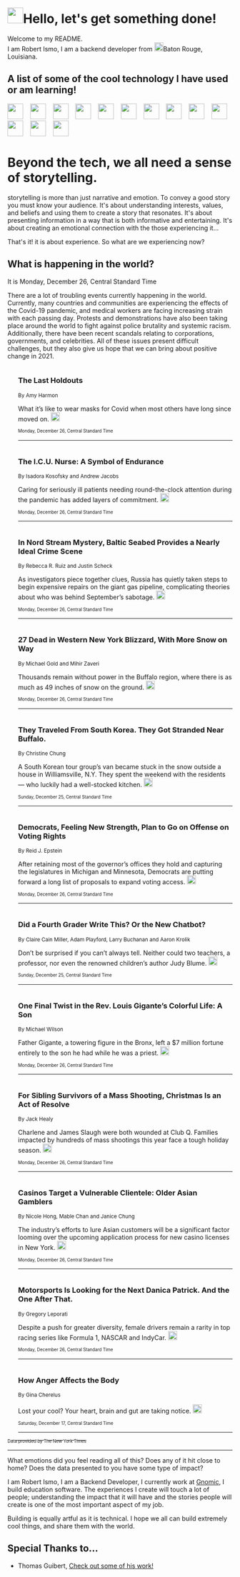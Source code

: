 <h1><img src="https://emojis.slackmojis.com/emojis/images/1643514375/3493/hot-coffee.gif?1643514375" width="35"/>Hello, let's get something done!</h1>

<p>Welcome to my README.<br/>
I am Robert Ismo, I am a backend developer from <img src="https://emojis.slackmojis.com/emojis/images/1638395689/50435/moulin_rouge.png?1638395689" width="20"/>Baton Rouge, Louisiana.</p>
<h2>A list of some of the cool technology I have used or am learning!</h2>
<p>
<img src="https://emojis.slackmojis.com/emojis/images/1643516091/21142/meow_bongotap.gif?1643516091" width="35" alt="">
<img src="https://img.shields.io/badge/Favorite%20Frontend%20Framework-SvelteKit-f83903" alt="">
<img src="https://img.shields.io/badge/Second%20Favorite-Vue-40b581" alt="">
<img src="https://img.shields.io/badge/Most%20Used%20Runtime-Nodejs-78b061" alt="">
<img src="https://emojis.slackmojis.com/emojis/images/1643517416/34482/fire.gif?1643517416" width="35" alt="">
<img src="https://img.shields.io/badge/Javascript%20But%20Better-Typescript-0078ca" alt="">
<img src="https://img.shields.io/badge/Favorite%20Language-Elixir-3e244d" alt="">
<img src="https://img.shields.io/badge/Containerize%20Everything-Docker-6ac9ef" alt="">
<img src="https://emojis.slackmojis.com/emojis/images/1643514596/5999/meow_party.gif?1643514596" width="35" alt="">
<img src="https://img.shields.io/badge/API%20Love%20Language-Graphql-de32a5" alt="">
<img src="https://img.shields.io/badge/Our%20Favorite%20Version%20Controller-Git-e94f33" alt="">
<img src="https://img.shields.io/badge/Favorite%20Database-Redis-d42d1d" alt="">
<img src="https://emojis.slackmojis.com/emojis/images/1643514559/5584/deployparrot.gif?1643514559" width="35" alt="">
<img src="https://img.shields.io/badge/Container%20Interstate-RabbitMQ-f66200" alt="">
<img src="https://img.shields.io/badge/Gotta%20Learn-Kubernetes-316adf" alt="">
<img src="https://img.shields.io/badge/Really%20Mature%20Now-WASM-654fef" alt="">
<img src="https://emojis.slackmojis.com/emojis/images/1666642497/61942/dance_vibe.gif?1666642497" width="35" alt="">
<img src="https://img.shields.io/badge/For%20My%20M1-ARM64-657d96" alt="">
<img src="https://img.shields.io/badge/Loving%20This%20So%20Much-TailwindCSS-17bcb5" alt="">
<img src="https://img.shields.io/badge/Cool%20Build%20Tool-Vite-f9cb24" alt="">
<img src="https://emojis.slackmojis.com/emojis/images/1669231376/62819/working-on-it.gif?1669231376" width="35" alt="">
<img src="https://img.shields.io/badge/Fun%20and%20Easy%20Database-MongoDB-5f8c49" alt="">
<img src="https://img.shields.io/badge/JS%20Life%20Support-NPM-c73737" alt="">
<img src="https://img.shields.io/badge/I%20Liked%20It-DynamoDB-0073b9" alt="">
<img src="https://emojis.slackmojis.com/emojis/images/1643514045/46/question.gif?1643514045" width="35" alt="">
<img src="https://img.shields.io/badge/cool-React-60d6f9" alt="">
<img src="https://img.shields.io/badge/Future%20Big%20Project-Lambda-f37e00" alt="">
<img src="https://img.shields.io/badge/NPM%20But%20Better-PNPM-f1aa07" alt="">
<img src="https://emojis.slackmojis.com/emojis/images/1643514943/9662/fbwow.gif?1643514943" width="35" alt="">
<img src="https://img.shields.io/badge/First%20Language-C-662079" alt="">
<img src="https://img.shields.io/badge/Where%20I%20Deploy%20Frontend-Vercel-000000" alt="">
<img src="https://img.shields.io/badge/Who%20Does%20not%20Want%20an%20App-Swift-f9492a" alt="">
<img src="https://emojis.slackmojis.com/emojis/images/1643514058/151/javascript.png?1643514058" width="35" alt="">
<img src="https://img.shields.io/badge/cool-Python-fbd542" alt="">
<img src="https://img.shields.io/badge/Favorite%20Something-Stripe-656cdc" alt="">
<img src="https://img.shields.io/badge/Of%20Course-HTML5-ed6327" alt="">
<img src="https://emojis.slackmojis.com/emojis/images/1660415405/60731/bomb.gif?1660415405" width="35" alt="">
<img src="https://img.shields.io/badge/hate-CSS-2964ec" alt="">
<img src="https://img.shields.io/badge/Learning-CircleCI-141215" alt="">
<img src="https://img.shields.io/badge/Learning-Rust-fbbb3b" alt="">
<img src="https://emojis.slackmojis.com/emojis/images/1660415397/60712/writing-hand.gif?1660415397" width="35" alt="">
<img src="https://img.shields.io/badge/Dev%20Browser%20of%20Choice-Firefox-cc4e26" alt="">
<img src="https://img.shields.io/badge/Recoverying%20From%20Windows-UNIX-1781e3" alt="">
<img src="https://img.shields.io/badge/LOVE-LogSeq-90c1c2" alt="">
<img src="https://emojis.slackmojis.com/emojis/images/1643514066/223/kirby.gif?1643514066" width="35" alt="">
<img src="https://img.shields.io/badge/Daily%20Driver-MacOS-e6e6e8" alt="">
<img src="https://img.shields.io/badge/Git%20Server-Github-000000" alt="">
<img src="https://img.shields.io/badge/enjoyable-EC2-f17428" alt="">
<img src="https://emojis.slackmojis.com/emojis/images/1643514239/2069/excited.gif?1643514239" width="35" alt="">
</p>
<h1>Beyond the tech, we all need a sense of storytelling.</h1>
<p>storytelling is more than just narrative and emotion. To convey a good story you must know your audience. It's about understanding interests, values, and beliefs and using them to create a story that resonates. It's about presenting information in a way that is both informative and entertaining. It's about creating an emotional connection with the those experiencing it...</p>
<p>That's it! it is about experience. So what are we experiencing now?</p>
<h2>What is happening in the world?</h2>
<p>It is Monday, December 26, Central Standard Time</p>
<p>
There are a lot of troubling events currently happening in the world. Currently, many countries and communities are experiencing the effects of the Covid-19 pandemic, and medical workers are facing increasing strain with each passing day. Protests and demonstrations have also been taking place around the world to fight against police brutality and systemic racism. Additionally, there have been recent scandals relating to corporations, governments, and celebrities. All of these issues present difficult challenges, but they also give us hope that we can bring about positive change in 2021.</p>
<ol>
<img src="https://img.shields.io/badge/-us-blue" alt="">
<h3>The Last Holdouts</h3>
<sub>By Amy Harmon</sub>
<p>What it’s like to wear masks for Covid when most others have long since moved on.  <a href="https://nyti.ms/3hLgDBH"><img src="https://developer.nytimes.com/files/poweredby_nytimes_30b.png?v=1583354208352" height="20"></a></p>
<sub><sub>Monday, December 26, Central Standard Time</sub></sub>
<hr/>
<img src="https://img.shields.io/badge/-health-blue" alt="">
<h3>The I.C.U. Nurse: A Symbol of Endurance</h3>
<sub>By Isadora Kosofsky and Andrew Jacobs</sub>
<p>Caring for seriously ill patients needing round-the-clock attention during the pandemic has added layers of commitment.  <a href="https://nyti.ms/3hNY9R0"><img src="https://developer.nytimes.com/files/poweredby_nytimes_30b.png?v=1583354208352" height="20"></a></p>
<sub><sub>Monday, December 26, Central Standard Time</sub></sub>
<hr/>
<img src="https://img.shields.io/badge/-world-blue" alt="">
<h3>In Nord Stream Mystery, Baltic Seabed Provides a Nearly Ideal Crime Scene</h3>
<sub>By Rebecca R. Ruiz and Justin Scheck</sub>
<p>As investigators piece together clues, Russia has quietly taken steps to begin expensive repairs on the giant gas pipeline, complicating theories about who was behind September’s sabotage.  <a href="https://nyti.ms/3GgyqtO"><img src="https://developer.nytimes.com/files/poweredby_nytimes_30b.png?v=1583354208352" height="20"></a></p>
<sub><sub>Monday, December 26, Central Standard Time</sub></sub>
<hr/>
<img src="https://img.shields.io/badge/-nyregion-blue" alt="">
<h3>27 Dead in Western New York Blizzard, With More Snow on Way</h3>
<sub>By Michael Gold and Mihir Zaveri</sub>
<p>Thousands remain without power in the Buffalo region, where there is as much as 49 inches of snow on the ground.  <a href="https://nyti.ms/3PSvOW2"><img src="https://developer.nytimes.com/files/poweredby_nytimes_30b.png?v=1583354208352" height="20"></a></p>
<sub><sub>Monday, December 26, Central Standard Time</sub></sub>
<hr/>
<img src="https://img.shields.io/badge/-nyregion-blue" alt="">
<h3>They Traveled From South Korea. They Got Stranded Near Buffalo.</h3>
<sub>By Christine Chung</sub>
<p>A South Korean tour group’s van became stuck in the snow outside a house in Williamsville, N.Y. They spent the weekend with the residents — who luckily had a well-stocked kitchen.  <a href="https://nyti.ms/3Q7JwEV"><img src="https://developer.nytimes.com/files/poweredby_nytimes_30b.png?v=1583354208352" height="20"></a></p>
<sub><sub>Sunday, December 25, Central Standard Time</sub></sub>
<hr/>
<img src="https://img.shields.io/badge/-us-blue" alt="">
<h3>Democrats, Feeling New Strength, Plan to Go on Offense on Voting Rights</h3>
<sub>By Reid J. Epstein</sub>
<p>After retaining most of the governor’s offices they hold and capturing the legislatures in Michigan and Minnesota, Democrats are putting forward a long list of proposals to expand voting access.  <a href="https://nyti.ms/3WpTROI"><img src="https://developer.nytimes.com/files/poweredby_nytimes_30b.png?v=1583354208352" height="20"></a></p>
<sub><sub>Monday, December 26, Central Standard Time</sub></sub>
<hr/>
<img src="https://img.shields.io/badge/-upshot-blue" alt="">
<h3>Did a Fourth Grader Write This? Or the New Chatbot?</h3>
<sub>By Claire Cain Miller, Adam Playford, Larry Buchanan and Aaron Krolik</sub>
<p>Don’t be surprised if you can’t always tell. Neither could two teachers, a professor, nor even the renowned children’s author Judy Blume.  <a href="https://nyti.ms/3GiaIND"><img src="https://developer.nytimes.com/files/poweredby_nytimes_30b.png?v=1583354208352" height="20"></a></p>
<sub><sub>Sunday, December 25, Central Standard Time</sub></sub>
<hr/>
<img src="https://img.shields.io/badge/-nyregion-blue" alt="">
<h3>One Final Twist in the Rev. Louis Gigante’s Colorful Life: A Son</h3>
<sub>By Michael Wilson</sub>
<p>Father Gigante, a towering figure in the Bronx, left a $7 million fortune entirely to the son he had while he was a priest.  <a href="https://nyti.ms/3WFzT24"><img src="https://developer.nytimes.com/files/poweredby_nytimes_30b.png?v=1583354208352" height="20"></a></p>
<sub><sub>Monday, December 26, Central Standard Time</sub></sub>
<hr/>
<img src="https://img.shields.io/badge/-us-blue" alt="">
<h3>For Sibling Survivors of a Mass Shooting, Christmas Is an Act of Resolve</h3>
<sub>By Jack Healy</sub>
<p>Charlene and James Slaugh were both wounded at Club Q. Families impacted by hundreds of mass shootings this year face a tough holiday season.  <a href="https://nyti.ms/3Wrr4Js"><img src="https://developer.nytimes.com/files/poweredby_nytimes_30b.png?v=1583354208352" height="20"></a></p>
<sub><sub>Monday, December 26, Central Standard Time</sub></sub>
<hr/>
<img src="https://img.shields.io/badge/-nyregion-blue" alt="">
<h3>Casinos Target a Vulnerable Clientele: Older Asian Gamblers</h3>
<sub>By Nicole Hong, Mable Chan and Janice Chung</sub>
<p>The industry’s efforts to lure Asian customers will be a significant factor looming over the upcoming application process for new casino licenses in New York.  <a href="https://nyti.ms/3WnaR81"><img src="https://developer.nytimes.com/files/poweredby_nytimes_30b.png?v=1583354208352" height="20"></a></p>
<sub><sub>Monday, December 26, Central Standard Time</sub></sub>
<hr/>
<img src="https://img.shields.io/badge/-sports-blue" alt="">
<h3>Motorsports Is Looking for the Next Danica Patrick. And the One After That.</h3>
<sub>By Gregory Leporati</sub>
<p>Despite a push for greater diversity, female drivers remain a rarity in top racing series like Formula 1, NASCAR and IndyCar.  <a href="https://nyti.ms/3I2LynG"><img src="https://developer.nytimes.com/files/poweredby_nytimes_30b.png?v=1583354208352" height="20"></a></p>
<sub><sub>Monday, December 26, Central Standard Time</sub></sub>
<hr/>
<img src="https://img.shields.io/badge/-style-blue" alt="">
<h3>How Anger Affects the Body</h3>
<sub>By Gina Cherelus</sub>
<p>Lost your cool? Your heart, brain and gut are taking notice.  <a href="https://nyti.ms/3FCvXYV"><img src="https://developer.nytimes.com/files/poweredby_nytimes_30b.png?v=1583354208352" height="20"></a></p>
<sub><sub>Saturday, December 17, Central Standard Time</sub></sub>
<hr/>
</ol>
<a href="https://developer.nytimes.com"><sub><sub>Data provided by The New York Times</sub></sub></a>
<hr/>
<p>What emotions did you feel reading all of this? Does any of it hit close to home? Does the data presented to you have some type of impact?</p>
<p>I am Robert Ismo, I am a Backend Developer, I currently work at <a href="https://gnomic.education/">Gnomic</a>, I build education software. The experiences I create will touch a lot of people; understanding the impact that it will have and the stories people will create is one of the most important aspect of my job.</p>
<p>Building is equally artful as it is technical. I hope we all can build extremely cool things, and share them with the world.</p>
<h2>Special Thanks to...</h2>
<ul>
<li>Thomas Guibert, <a href="https://github.com/thmsgbrt/thmsgbrt">Check out some of his work!</a></li>
</ul>